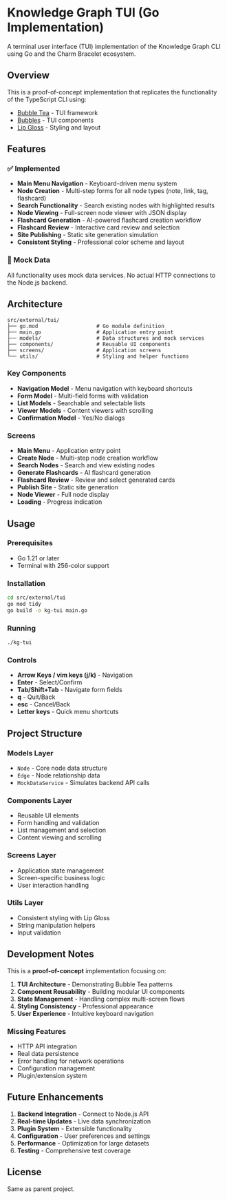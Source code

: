 # Knowledge Graph TUI (Go Implementation)

A terminal user interface (TUI) implementation of the Knowledge Graph CLI using Go and the Charm Bracelet ecosystem.

## Overview

This is a proof-of-concept implementation that replicates the functionality of the TypeScript CLI using:
- [Bubble Tea](https://github.com/charmbracelet/bubbletea) - TUI framework 
- [Bubbles](https://github.com/charmbracelet/bubbles) - TUI components
- [Lip Gloss](https://github.com/charmbracelet/lipgloss) - Styling and layout

## Features

### ✅ Implemented
- **Main Menu Navigation** - Keyboard-driven menu system
- **Node Creation** - Multi-step forms for all node types (note, link, tag, flashcard)
- **Search Functionality** - Search existing nodes with highlighted results
- **Node Viewing** - Full-screen node viewer with JSON display
- **Flashcard Generation** - AI-powered flashcard creation workflow
- **Flashcard Review** - Interactive card review and selection
- **Site Publishing** - Static site generation simulation
- **Consistent Styling** - Professional color scheme and layout

### 🔄 Mock Data
All functionality uses mock data services. No actual HTTP connections to the Node.js backend.

## Architecture

```
src/external/tui/
├── go.mod                   # Go module definition
├── main.go                  # Application entry point
├── models/                  # Data structures and mock services
├── components/              # Reusable UI components  
├── screens/                 # Application screens
└── utils/                   # Styling and helper functions
```

### Key Components

- **Navigation Model** - Menu navigation with keyboard shortcuts
- **Form Model** - Multi-field forms with validation
- **List Models** - Searchable and selectable lists
- **Viewer Models** - Content viewers with scrolling
- **Confirmation Model** - Yes/No dialogs

### Screens

- **Main Menu** - Application entry point
- **Create Node** - Multi-step node creation workflow
- **Search Nodes** - Search and view existing nodes
- **Generate Flashcards** - AI flashcard generation
- **Flashcard Review** - Review and select generated cards
- **Publish Site** - Static site generation
- **Node Viewer** - Full node display
- **Loading** - Progress indication

## Usage

### Prerequisites

- Go 1.21 or later
- Terminal with 256-color support

### Installation

```bash
cd src/external/tui
go mod tidy
go build -o kg-tui main.go
```

### Running

```bash
./kg-tui
```

### Controls

- **Arrow Keys / vim keys (j/k)** - Navigation
- **Enter** - Select/Confirm
- **Tab/Shift+Tab** - Navigate form fields
- **q** - Quit/Back
- **esc** - Cancel/Back
- **Letter keys** - Quick menu shortcuts

## Project Structure

### Models Layer
- `Node` - Core node data structure
- `Edge` - Node relationship data
- `MockDataService` - Simulates backend API calls

### Components Layer
- Reusable UI elements
- Form handling and validation
- List management and selection
- Content viewing and scrolling

### Screens Layer
- Application state management
- Screen-specific business logic
- User interaction handling

### Utils Layer
- Consistent styling with Lip Gloss
- String manipulation helpers
- Input validation

## Development Notes

This is a **proof-of-concept** implementation focusing on:

1. **TUI Architecture** - Demonstrating Bubble Tea patterns
2. **Component Reusability** - Building modular UI components
3. **State Management** - Handling complex multi-screen flows
4. **Styling Consistency** - Professional appearance
5. **User Experience** - Intuitive keyboard navigation

### Missing Features
- HTTP API integration
- Real data persistence
- Error handling for network operations
- Configuration management
- Plugin/extension system

## Future Enhancements

1. **Backend Integration** - Connect to Node.js API
2. **Real-time Updates** - Live data synchronization  
3. **Plugin System** - Extensible functionality
4. **Configuration** - User preferences and settings
5. **Performance** - Optimization for large datasets
6. **Testing** - Comprehensive test coverage

## License

Same as parent project.